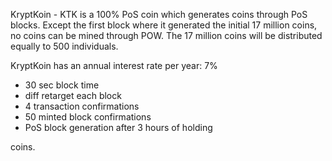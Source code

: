 
KryptKoin - KTK is a 100% PoS coin which generates coins through PoS blocks. Except the first block where it generated the initial 17 million coins, no coins can be mined through POW. The 17 million coins will be distributed equally to 500 individuals. 

KryptKoin has an annual interest rate per year: 7% 

- 30 sec block time
- diff retarget each block
- 4 transaction confirmations
- 50 minted block confirmations
- PoS block generation after 3 hours of holding

 coins.